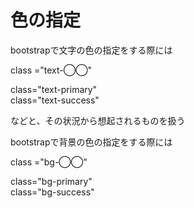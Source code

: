 # 色の指定  

bootstrapで文字の色の指定をする際には  

class ="text-◯◯"  


class="text-primary"  
class="text-success"  

などと、その状況から想起されるものを扱う  


bootstrapで背景の色の指定をする際には  

class ="bg-◯◯"  

class="bg-primary"  
class="bg-success"  
